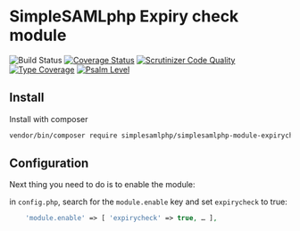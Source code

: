 # SimpleSAMLphp Expiry check module

![Build Status](https://github.com/simplesamlphp/simplesamlphp-module-expirycheck/workflows/CI/badge.svg?branch=master)
[![Coverage Status](https://codecov.io/gh/simplesamlphp/simplesamlphp-module-expirycheck/branch/master/graph/badge.svg)](https://codecov.io/gh/simplesamlphp/simplesamlphp-module-expirycheck)
[![Scrutinizer Code Quality](https://scrutinizer-ci.com/g/simplesamlphp/simplesamlphp-module-expirycheck/badges/quality-score.png?b=master)](https://scrutinizer-ci.com/g/simplesamlphp/simplesamlphp-module-expirycheck/?branch=master)
[![Type Coverage](https://shepherd.dev/github/simplesamlphp/simplesamlphp-module-expirycheck/coverage.svg)](https://shepherd.dev/github/simplesamlphp/simplesamlphp-module-expirycheck)
[![Psalm Level](https://shepherd.dev/github/simplesamlphp/simplesamlphp-module-expirycheck/level.svg)](https://shepherd.dev/github/simplesamlphp/simplesamlphp-module-expirycheck)

## Install

Install with composer

```bash
vendor/bin/composer require simplesamlphp/simplesamlphp-module-expirycheck
```

## Configuration

Next thing you need to do is to enable the module:

in `config.php`, search for the `module.enable` key and set `expirycheck` to true:

```php
    'module.enable' => [ 'expirycheck' => true, … ],
```
